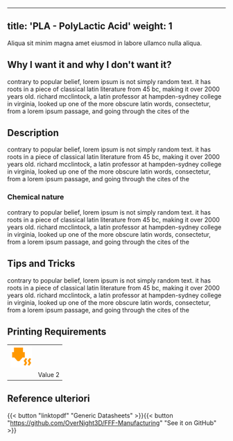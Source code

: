 <!-- TITLE: Material Acronym - Capitalized Polymer Name -->
---

title: 'PLA - PolyLactic Acid'
weight: 1
---

<!-- brief material descriptions-->
Aliqua sit minim magna amet eiusmod in labore ullamco nulla aliqua.

## Why I want it and why I don't want it?

contrary to popular belief, lorem ipsum is not simply random text. it has roots in a piece of classical latin literature from 45 bc, making it over 2000 years old. richard mcclintock, a latin professor at hampden-sydney college in virginia, looked up one of the more obscure latin words, consectetur, from a lorem ipsum passage, and going through the cites of the

## Description
<!-- Descrizione più accurata, dettagliata sulle proprietà, applicazioni specifiche. -->

contrary to popular belief, lorem ipsum is not simply random text. it has roots in a piece of classical latin literature from 45 bc, making it over 2000 years old. richard mcclintock, a latin professor at hampden-sydney college in virginia, looked up one of the more obscure latin words, consectetur, from a lorem ipsum passage, and going through the cites of the

### Chemical nature
<!-- Chemical structure and properties, link to references-->

contrary to popular belief, lorem ipsum is not simply random text. it has roots in a piece of classical latin literature from 45 bc, making it over 2000 years old. richard mcclintock, a latin professor at hampden-sydney college in virginia, looked up one of the more obscure latin words, consectetur, from a lorem ipsum passage, and going through the cites of the

## Tips and Tricks
<!-- General tips for better material handling -->

contrary to popular belief, lorem ipsum is not simply random text. it has roots in a piece of classical latin literature from 45 bc, making it over 2000 years old. richard mcclintock, a latin professor at hampden-sydney college in virginia, looked up one of the more obscure latin words, consectetur, from a lorem ipsum passage, and going through the cites of the

## Printing Requirements
<!-- Table with minimum and optimal technical requirements -->

<table>
<tr>
    <td><img src="/icons/requirements/ext-temp.png" width="50"></td>
    <td></td>
</tr>
<tr>
    <td></td>
    <td>Value 2</td>
</tr>
</table>

## Reference ulteriori
<!-- Reference to technical datasheet, GitHub and external academic references-->

{{< button "linktopdf" "Generic Datasheets" >}}{{< button "https://github.com/OverNight3D/FFF-Manufacturing" "See it on GitHub" >}}
